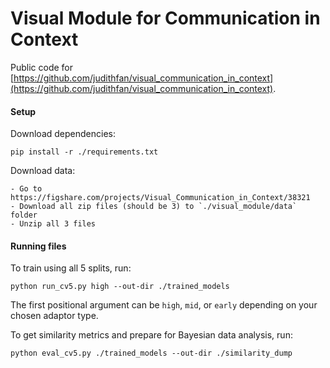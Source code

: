 # Visual Module for Communication in Context

Public code for [https://github.com/judithfan/visual_communication_in_context](https://github.com/judithfan/visual_communication_in_context).

#### Setup

Download dependencies:

```
pip install -r ./requirements.txt
```

Download data:
    
    - Go to https://figshare.com/projects/Visual_Communication_in_Context/38321
    - Download all zip files (should be 3) to `./visual_module/data` folder
    - Unzip all 3 files

#### Running files

To train using all 5 splits, run:

```
python run_cv5.py high --out-dir ./trained_models
```

The first positional argument can be `high`, `mid`, or `early` depending on your chosen adaptor type.

To get similarity metrics and prepare for Bayesian data analysis, run:

```
python eval_cv5.py ./trained_models --out-dir ./similarity_dump
```
